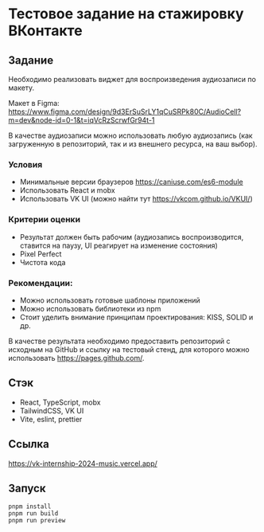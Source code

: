 # Тестовое задание на стажировку ВКонтакте

## Задание

Необходимо реализовать виджет для воспроизведения аудиозаписи по макету.

Макет в Figma: https://www.figma.com/design/9d3ErSuSrLY1qCuSRPk80C/AudioCell?m=dev&node-id=0-1&t=iqVcRzScrwfGr94t-1

В качестве аудиозаписи можно использовать любую аудиозапись (как загруженную в репозиторий, так и из внешнего ресурса, на ваш выбор).

### Условия

- Минимальные версии браузеров https://caniuse.com/es6-module
- Использовать React и mobx
- Использовать VK UI (можно найти тут https://vkcom.github.io/VKUI/)

### Критерии оценки
- Результат должен быть рабочим (аудиозапись воспроизводится, ставится на паузу, UI реагирует на изменение состояния)
- Pixel Perfect
- Чистота кода

### Рекомендации:
- Можно использовать готовые шаблоны приложений
- Можно использовать библиотеки из npm
- Стоит уделить внимание принципам проектирования: KISS, SOLID и др.

В качестве результата необходимо предоставить репозиторий с исходным на GitHub и ссылку на тестовый стенд, для которого можно использовать https://pages.github.com/.

## Стэк

- React, TypeScript, mobx
- TailwindCSS, VK UI
- Vite, eslint, prettier

## Ссылка

https://vk-internship-2024-music.vercel.app/

## Запуск

```
pnpm install
pnpm run build
pnpm run preview
```
